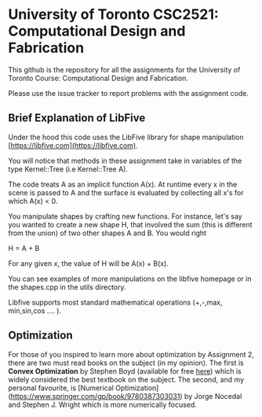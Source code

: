 # University of Toronto CSC2521: Computational Design and Fabrication

This github is the repository for all the assignments for  the University of Toronto Course: Computational Design and Fabrication.

Please use the issue tracker to report problems with the assignment code.

## Brief Explanation of LibFive
Under the hood this code uses the LibFive library for shape manipulation [https://libfive.com](https://libfive.com).

You will notice that methods in these assignment take in variables of the type  Kernel::Tree (i.e Kernel::Tree A). 

The code treats A as an implicit function A(x). At runtime every x in the scene is passed to A and the surface is evaluated by collecting all x's for which A(x) < 0.  

You manipulate shapes by crafting new functions. For instance, let's say you wanted to create a new shape H, that involved the sum (this is different from the union) of two other shapes A and B. You would right

H = A + B

For any given x, the value of H will be A(x) + B(x). 

You can see examples of more manipulations on the libfive homepage or in the shapes.cpp in the utils directory.

Libfive supports most standard mathematical operations (+,-,max, min,sin,cos .... ). 

## Optimization 
For those of you inspired to learn more about optimization by Assignment 2, there are two must read books on the subject (in my opinion). The first is **Convex Optimization** by Stephen Boyd (available for free [here](http://web.stanford.edu/~boyd/cvxbook/)) which is widely considered the best textbook on the subject. The second, and my personal favourite, is [Numerical Optimization] (https://www.springer.com/gp/book/9780387303031) by Jorge Nocedal and Stephen J. Wright which is more numerically focused. 
